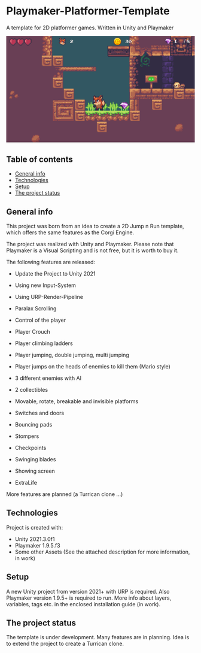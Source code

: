 # Playmaker-Platformer-Template
A template for 2D platformer games. Written in Unity and Playmaker

![Screenshot](https://github.com/RalfGeiger/Playmaker-Platformer-Template/blob/main/Playmaker-Platformer-Template.PNG)

## Table of contents
* [General info](#general-info)
* [Technologies](#technologies)
* [Setup](#setup)
* [The project status](#The-project-status)

## General info
This project was born from an idea to create a 2D Jump n Run template, which offers the same features as the Corgi Engine.  

The project was realized with Unity and Playmaker. Please note that Playmaker is a Visual Scripting and is not free, but it is worth to buy it. 

The following features are released:
* Update the Project to Unity 2021
* Using new Input-System
* Using URP-Render-Pipeline

* Paralax Scrolling
* Control of the player
* Player Crouch
* Player climbing ladders
* Player jumping, double jumping, multi jumping
* Player jumps on the heads of enemies to kill them (Mario style)
* 3 different enemies with AI
* 2 collectibles
* Movable, rotate, breakable and invisible platforms
* Switches and doors
* Bouncing pads
* Stompers
* Checkpoints
* Swinging blades
* Showing screen
* ExtraLife

More features are planned (a Turrican clone ...)

	
## Technologies
Project is created with:
* Unity 2021.3.0f1 
* Playmaker 1.9.5.f3
* Some other Assets (See the attached description for more information, in work)
	
## Setup
A new Unity project from version 2021+ with URP is required. Also Playmaker version 1.9.5+ is required to run. More info about layers, variables, tags etc. in the enclosed installation guide (in work).

## The project status
The template is under development. Many features are in planning. Idea is to extend the project to create a Turrican clone. 

